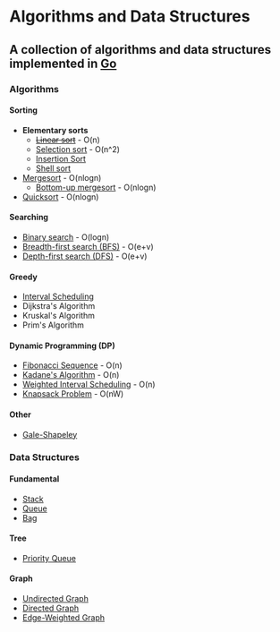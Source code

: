 Algorithms and Data Structures
==============================

A collection of algorithms and data structures implemented in [Go](https://golang.org/ "Visit golang.org")
----------------------------------------------------------------

### Algorithms

#### Sorting

* __Elementary sorts__
    * [~~Linear sort~~](https://github.com/oyvinddd/algorithms/blob/master/algorithms/sorting/linearsort/linearsort.go "Go to page") - O(n)
    * [Selection sort](https://github.com/oyvinddd/algorithms/blob/master/algorithms/sorting/selectionsort/selectionsort.go "Go to page") - O(n^2)
    * [Insertion Sort](https://github.com/oyvinddd/algorithms/blob/master/algorithms/sorting/insertionsort/insertionsort.go "Go to page")
    * [Shell sort](https://github.com/oyvinddd/algorithms/blob/master/algorithms/sorting/shellsort/shellsort.go "Go to page")
* [Mergesort](https://github.com/oyvinddd/algorithms/blob/master/algorithms/sorting/mergesort/mergesort.go "Go to page") - O(nlogn)
    * [Bottom-up mergesort](https://github.com/oyvinddd/algorithms/blob/master/algorithms/sorting/mergesort/mergesortbu.go "Go to page") - O(nlogn)
* [Quicksort](https://github.com/oyvinddd/algorithms/blob/master/algorithms/sorting/quicksort/quicksort.go "Go to page") - O(nlogn)

#### Searching
* [Binary search](https://github.com/oyvinddd/algorithms/blob/master/algorithms/searching/binarysearch/binarysearch.go "Go to page") - O(logn)
* [Breadth-first search (BFS)](https://github.com/oyvinddd/algorithms/blob/master/algorithms/searching/bfs/bfs.go "Go to page") - O(e+v)
* [Depth-first search (DFS)](https://github.com/oyvinddd/algorithms/blob/master/algorithms/searching/dfs/dfs.go "Go to page") - O(e+v)

#### Greedy
* [Interval Scheduling](https://github.com/oyvinddd/algorithms/blob/master/algorithms/greedy/interval.go "Go to page")
* Dijkstra's Algorithm
* Kruskal's Algorithm
* Prim's Algorithm

#### Dynamic Programming (DP)
* [Fibonacci Sequence](https://github.com/oyvinddd/algorithms/blob/master/algorithms/dp/fibonacci.go "Go to page") - O(n)
* [Kadane's Algorithm](https://github.com/oyvinddd/algorithms/blob/master/algorithms/dp/kadane.go "Go to page") - O(n)
* [Weighted Interval Scheduling](https://github.com/oyvinddd/algorithms/blob/master/algorithms/dp/weightedinterval.go "Go to page") - O(n)
* [Knapsack Problem](https://github.com/oyvinddd/algorithms/blob/master/algorithms/dp/knapsack.go "Go to page") - O(nW)

#### Other
* [Gale-Shapeley](https://github.com/oyvinddd/algorithms/blob/master/algorithms/other/galeshapeley/galeshapeley.go "Go to page")

### Data Structures

#### Fundamental

* [Stack](https://github.com/oyvinddd/algorithms/blob/master/datastructures/stack/stack.go "Go to page")
* [Queue](https://github.com/oyvinddd/algorithms/blob/master/datastructures/queue/queue.go "Go to page")
* [Bag](https://github.com/oyvinddd/algorithms/blob/master/datastructures/bag/bag.go "Go to page")

#### Tree

* [Priority Queue](https://github.com/oyvinddd/algorithms/blob/master/datastructures/heap/pq.go "Go to page")

#### Graph

* [Undirected Graph](https://github.com/oyvinddd/algorithms/blob/master/datastructures/graphs/graph.go "Go to page")
* [Directed Graph](https://github.com/oyvinddd/algorithms/blob/master/datastructures/graphs/digraph.go "Go to page")
* [Edge-Weighted Graph](https://github.com/oyvinddd/algorithms/blob/master/datastructures/graphs/edgeweighted/ewgraph.go "Go to page")
<!-- * [Edge-Weighted Graph](https://github.com/oyvinddd/algorithms/blob/master/datastructures/graphs/edgeweighted.go "Go to page") -->